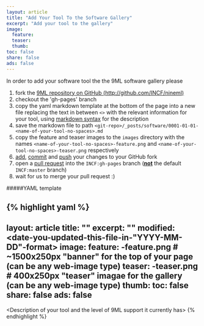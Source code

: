 ```yaml
---
layout: article
title: "Add Your Tool To the Software Gallery"
excerpt: "Add your tool to the gallery"
image:
  feature:
  teaser:
  thumb:
toc: false
share: false
ads: false
---
```


In order to add your software tool the the 9ML software gallery please

1. fork the [9ML repository on GitHub (http://github.com/INCF/nineml)](http://github.com/INCF/nineml)
1. checkout the 'gh-pages' branch
1. copy the yaml markdown template at the bottom of the page into a new file replacing the text in between `<>` with the relevant information for your tool, using [markdown syntax](http://kramdown.gettalong.org/syntax.html) for the description
1. save the markdown file to path `<git-repo>/_posts/software/0001-01-01-<name-of-your-tool-no-spaces>.md`
1. copy the feature and teaser images to the `images` directory with the names `<name-of-your-tool-no-spaces>-feature.png` and `<name-of-your-tool-no-spaces>-teaser.png` respectively
1. [add](http://git-scm.com/docs/git-add), [commit](http://git-scm.com/docs/git-commit) and [push](http://git-scm.com/docs/git-push) your changes to your GitHub fork
1. open a [pull request](https://help.github.com/articles/using-pull-requests/) into the `INCF:gh-pages` branch (<b><u>not</u></b> the default `INCF:master` branch)
1. wait for us to merge your pull request :)

#####YAML template

{% highlight yaml %}
---
layout: article
title: "<name-of-your-tool>"
excerpt: "<brief-summary-of-your-tool>"
modified: <date-you-updated-this-file-in-"YYYY-MM-DD"-format>
image:
  feature: <name-of-your-tool-no-spaces>-feature.png  # ~1500x250px "banner" for the top of your page (can be any web-image type)
  teaser:  <name-of-your-tool-no-spaces>-teaser.png   # 400x250px "teaser" imagae for the gallery (can be any web-image type)
  thumb:
toc: false
share: false
ads: false
---

<Description of your tool and the level of 9ML support it currently has>
{% endhighlight %}